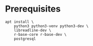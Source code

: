 # Prerequisites

```
apt install \
    python3 python3-venv python3-dev \
    libreadline-dev \
    r-base-core r-base-dev \
    postgresql
```
